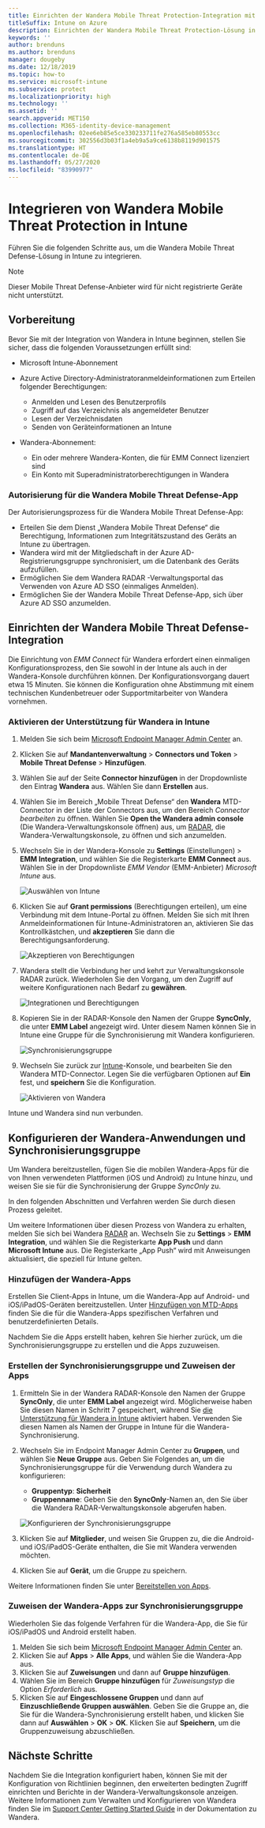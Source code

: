 ```yaml
---
title: Einrichten der Wandera Mobile Threat Protection-Integration mit Intune
titleSuffix: Intune on Azure
description: Einrichten der Wandera Mobile Threat Protection-Lösung in Microsoft Intune, um den Zugriff mobiler Geräte auf Ihre Unternehmensressourcen zu steuern.
keywords: ''
author: brenduns
ms.author: brenduns
manager: dougeby
ms.date: 12/18/2019
ms.topic: how-to
ms.service: microsoft-intune
ms.subservice: protect
ms.localizationpriority: high
ms.technology: ''
ms.assetid: ''
search.appverid: MET150
ms.collection: M365-identity-device-management
ms.openlocfilehash: 02ee6eb85e5ce330233711fe276a585eb80553cc
ms.sourcegitcommit: 302556d3b03f1a4eb9a5a9ce6138b8119d901575
ms.translationtype: HT
ms.contentlocale: de-DE
ms.lasthandoff: 05/27/2020
ms.locfileid: "83990977"
---
```

# <a name="integrate-wandera-mobile-threat-protection-with-intune"></a>Integrieren von Wandera Mobile Threat Protection in Intune  

Führen Sie die folgenden Schritte aus, um die Wandera Mobile Threat Defense-Lösung in Intune zu integrieren.  

> [!NOTE]
> Dieser Mobile Threat Defense-Anbieter wird für nicht registrierte Geräte nicht unterstützt.

## <a name="before-you-begin"></a>Vorbereitung  

Bevor Sie mit der Integration von Wandera in Intune beginnen, stellen Sie sicher, dass die folgenden Voraussetzungen erfüllt sind:
- Microsoft Intune-Abonnement  
- Azure Active Directory-Administratoranmeldeinformationen zum Erteilen folgender Berechtigungen:  
  - Anmelden und Lesen des Benutzerprofils  
  - Zugriff auf das Verzeichnis als angemeldeter Benutzer  
  - Lesen der Verzeichnisdaten  
  - Senden von Geräteinformationen an Intune  

- Wandera-Abonnement:
  - Ein oder mehrere Wandera-Konten, die für EMM Connect lizenziert sind  
  - Ein Konto mit Superadministratorberechtigungen in Wandera  
 
### <a name="wandera-mobile-threat-defense-app-authorization"></a>Autorisierung für die Wandera Mobile Threat Defense-App  

Der Autorisierungsprozess für die Wandera Mobile Threat Defense-App:  
- Erteilen Sie dem Dienst „Wandera Mobile Threat Defense“ die Berechtigung, Informationen zum Integritätszustand des Geräts an Intune zu übertragen.  
- Wandera wird mit der Mitgliedschaft in der Azure AD-Registrierungsgruppe synchronisiert, um die Datenbank des Geräts aufzufüllen.  
- Ermöglichen Sie dem Wandera RADAR -Verwaltungsportal das Verwenden von Azure AD SSO (einmaliges Anmelden).  
- Ermöglichen Sie der Wandera Mobile Threat Defense-App, sich über Azure AD SSO anzumelden.  


## <a name="set-up-wandera-mobile-threat-defense-integration"></a>Einrichten der Wandera Mobile Threat Defense-Integration  
Die Einrichtung von *EMM Connect* für Wandera erfordert einen einmaligen Konfigurationsprozess, den Sie sowohl in der Intune als auch in der Wandera-Konsole durchführen können. Der Konfigurationsvorgang dauert etwa 15 Minuten. Sie können die Konfiguration ohne Abstimmung mit einem technischen Kundenbetreuer oder Supportmitarbeiter von Wandera vornehmen.  

### <a name="enable-support-for-wandera-in-intune"></a>Aktivieren der Unterstützung für Wandera in Intune

1. Melden Sie sich beim [Microsoft Endpoint Manager Admin Center](https://go.microsoft.com/fwlink/?linkid=2109431) an.
2. Klicken Sie auf **Mandantenverwaltung** > **Connectors und Token** > **Mobile Threat Defense** > **Hinzufügen**.
3. Wählen Sie auf der Seite **Connector hinzufügen** in der Dropdownliste den Eintrag **Wandera** aus. Wählen Sie dann **Erstellen** aus.  
4. Wählen Sie im Bereich „Mobile Threat Defense“ den **Wandera** MTD-Connector in der Liste der Connectors aus, um den Bereich *Connector bearbeiten* zu öffnen. Wählen Sie **Open the Wandera admin console** (Die Wandera-Verwaltungskonsole öffnen) aus, um [RADAR](https://radar.wandera.com/login), die Wandera-Verwaltungskonsole, zu öffnen und sich anzumelden. 
5. Wechseln Sie in der Wandera-Konsole zu **Settings** (Einstellungen) > **EMM Integration**, und wählen Sie die Registerkarte **EMM Connect** aus. Wählen Sie in der Dropdownliste *EMM Vendor* (EMM-Anbieter) *Microsoft Intune* aus.

   ![Auswählen von Intune](./media/wandera-mtd-connector-integration/set-up-intune-in-radar.png)

6. Klicken Sie auf **Grant permissions** (Berechtigungen erteilen), um eine Verbindung mit dem Intune-Portal zu öffnen. Melden Sie sich mit Ihren Anmeldeinformationen für Intune-Administratoren an, aktivieren Sie das Kontrollkästchen, und **akzeptieren** Sie dann die Berechtigungsanforderung.  

   ![Akzeptieren von Berechtigungen](./media/wandera-mtd-connector-integration/permissions.png) 

7. Wandera stellt die Verbindung her und kehrt zur Verwaltungskonsole RADAR zurück. Wiederholen Sie den Vorgang, um den Zugriff auf weitere Konfigurationen nach Bedarf zu **gewähren**.  

   ![Integrationen und Berechtigungen](./media/wandera-mtd-connector-integration/integrations-and-permissions.png) 

8. Kopieren Sie in der RADAR-Konsole den Namen der Gruppe **SyncOnly**, die unter **EMM Label** angezeigt wird. Unter diesem Namen können Sie in Intune eine Gruppe für die Synchronisierung mit Wandera konfigurieren.

   ![Synchronisierungsgruppe](./media/wandera-mtd-connector-integration/sync-group-name.png) 

9. Wechseln Sie zurück zur [Intune](https://go.microsoft.com/fwlink/?linkid=2090973)-Konsole, und bearbeiten Sie den Wandera MTD-Connector. Legen Sie die verfügbaren Optionen auf **Ein** fest, und **speichern** Sie die Konfiguration.  

   ![Aktivieren von Wandera](./media/wandera-mtd-connector-integration/enable-wandera.png) 

Intune und Wandera sind nun verbunden.  

## <a name="configure-the-wandera-applications-and-synchronization-group"></a>Konfigurieren der Wandera-Anwendungen und Synchronisierungsgruppe  
Um Wandera bereitzustellen, fügen Sie die mobilen Wandera-Apps für die von Ihnen verwendeten Plattformen (iOS und Android) zu Intune hinzu, und weisen Sie sie für die Synchronisierung der Gruppe *SyncOnly* zu. 

In den folgenden Abschnitten und Verfahren werden Sie durch diesen Prozess geleitet.

Um weitere Informationen über diesen Prozess von Wandera zu erhalten, melden Sie sich bei Wandera [RADAR](https://radar.wandera.com/login) an. Wechseln Sie zu **Settings** > **EMM Integration**, und wählen Sie die Registerkarte **App Push** und dann **Microsoft Intune** aus. Die Registerkarte „App Push“ wird mit Anweisungen aktualisiert, die speziell für Intune gelten.  

### <a name="add-the-wandera-apps"></a>Hinzufügen der Wandera-Apps  
Erstellen Sie Client-Apps in Intune, um die Wandera-App auf Android- und iOS/iPadOS-Geräten bereitzustellen. Unter [Hinzufügen von MTD-Apps](mtd-apps-ios-app-configuration-policy-add-assign.md) finden Sie die für die Wandera-Apps spezifischen Verfahren und benutzerdefinierten Details.  

Nachdem Sie die Apps erstellt haben, kehren Sie hierher zurück, um die Synchronisierungsgruppe zu erstellen und die Apps zuzuweisen.

### <a name="create-the-synchronization-group-and-assign-the-apps"></a>Erstellen der Synchronisierungsgruppe und Zuweisen der Apps

1. Ermitteln Sie in der Wandera RADAR-Konsole den Namen der Gruppe **SyncOnly**, die unter **EMM Label** angezeigt wird. Möglicherweise haben Sie diesen Namen in Schritt 7 gespeichert, während Sie [die Unterstützung für Wandera in Intune](#enable-support-for-wandera-in-intune) aktiviert haben. Verwenden Sie diesen Namen als Namen der Gruppe in Intune für die Wandera-Synchronisierung.  

2. Wechseln Sie im Endpoint Manager Admin Center zu **Gruppen**, und wählen Sie **Neue Gruppe** aus. Geben Sie Folgendes an, um die Synchronisierungsgruppe für die Verwendung durch Wandera zu konfigurieren:
   - **Gruppentyp**: **Sicherheit**
   - **Gruppenname**: Geben Sie den **SyncOnly**-Namen an, den Sie über die Wandera RADAR-Verwaltungskonsole abgerufen haben.

   ![Konfigurieren der Synchronisierungsgruppe](./media/wandera-mtd-connector-integration/configure-sync-group.png)

3. Klicken Sie auf **Mitglieder**, und weisen Sie Gruppen zu, die die Android- und iOS/iPadOS-Geräte enthalten, die Sie mit Wandera verwenden möchten.

4. Klicken Sie auf **Gerät**, um die Gruppe zu speichern.

Weitere Informationen finden Sie unter [Bereitstellen von Apps](../apps/apps-deploy.md).

### <a name="assign-the-wandera-apps-to-the-synchronization-group"></a>Zuweisen der Wandera-Apps zur Synchronisierungsgruppe  
Wiederholen Sie das folgende Verfahren für die Wandera-App, die Sie für iOS/iPadOS und Android erstellt haben.

1. Melden Sie sich beim [Microsoft Endpoint Manager Admin Center](https://go.microsoft.com/fwlink/?linkid=2109431) an.
2. Klicken Sie auf **Apps** > **Alle Apps**, und wählen Sie die Wandera-App aus.
3. Klicken Sie auf **Zuweisungen** und dann auf **Gruppe hinzufügen**.  
4. Wählen Sie im Bereich **Gruppe hinzufügen** für *Zuweisungstyp* die Option *Erforderlich* aus.
5. Klicken Sie auf **Eingeschlossene Gruppen** und dann auf **Einzuschließende Gruppen auswählen**. Geben Sie die Gruppe an, die Sie für die Wandera-Synchronisierung erstellt haben, und klicken Sie dann auf **Auswählen** > **OK** > **OK**. Klicken Sie auf **Speichern**, um die Gruppenzuweisung abzuschließen. 

## <a name="next-steps"></a>Nächste Schritte  
Nachdem Sie die Integration konfiguriert haben, können Sie mit der Konfiguration von Richtlinien beginnen, den erweiterten bedingten Zugriff einrichten und Berichte in der Wandera-Verwaltungskonsole anzeigen. Weitere Informationen zum Verwalten und Konfigurieren von Wandera finden Sie im [Support Center Getting Started Guide](https://radar.wandera.com/?return_to=https://wandera.force.com/Customer/s/getting-started) in der Dokumentation zu Wandera. 
